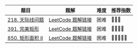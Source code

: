 | 题目                                                         | 题解                                                         | 难度 | 推荐指数 |
| ------------------------------------------------------------ | ------------------------------------------------------------ | ---- | -------- |
| [218. 天际线问题](https://leetcode-cn.com/problems/the-skyline-problem/) | [LeetCode 题解链接](https://leetcode-cn.com/problems/the-skyline-problem/solution/gong-shui-san-xie-sao-miao-xian-suan-fa-0z6xc/) | 困难 | 🤩🤩🤩      |
| [391. 完美矩形](https://leetcode-cn.com/problems/perfect-rectangle/) | [LeetCode 题解链接](https://leetcode-cn.com/problems/perfect-rectangle/solution/gong-shui-san-xie-chang-gui-sao-miao-xia-p4q4/) | 困难 | 🤩🤩🤩🤩     |
| [850. 矩形面积 II](https://leetcode.cn/problems/rectangle-area-ii/) | [LeetCode 题解链接](https://leetcode.cn/problems/rectangle-area-ii/solution/gong-shui-san-xie-by-ac_oier-9r36/) | 困难 | 🤩🤩🤩🤩🤩    |


